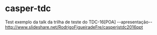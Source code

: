 # casper-tdc
Test exemplo da talk da trilha de teste do TDC-16[POA]
--apresentação--  
http://www.slideshare.net/RodrigoFigueiradeFre/casperjstdc2016ppt
